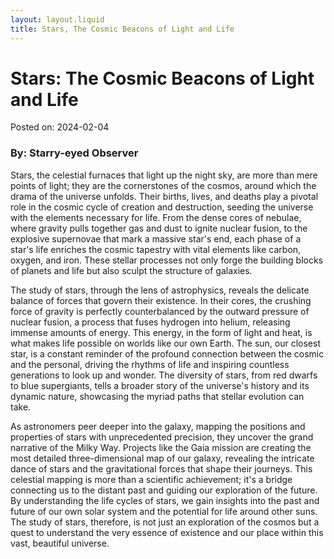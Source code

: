 ```yaml
---
layout: layout.liquid
title: Stars, The Cosmic Beacons of Light and Life
---
```


# Stars: The Cosmic Beacons of Light and Life

Posted on: 2024-02-04

### By: Starry-eyed Observer

Stars, the celestial furnaces that light up the night sky, are more than mere points of light; they are the cornerstones of the cosmos, around which the drama of the universe unfolds. Their births, lives, and deaths play a pivotal role in the cosmic cycle of creation and destruction, seeding the universe with the elements necessary for life. From the dense cores of nebulae, where gravity pulls together gas and dust to ignite nuclear fusion, to the explosive supernovae that mark a massive star's end, each phase of a star's life enriches the cosmic tapestry with vital elements like carbon, oxygen, and iron. These stellar processes not only forge the building blocks of planets and life but also sculpt the structure of galaxies.

The study of stars, through the lens of astrophysics, reveals the delicate balance of forces that govern their existence. In their cores, the crushing force of gravity is perfectly counterbalanced by the outward pressure of nuclear fusion, a process that fuses hydrogen into helium, releasing immense amounts of energy. This energy, in the form of light and heat, is what makes life possible on worlds like our own Earth. The sun, our closest star, is a constant reminder of the profound connection between the cosmic and the personal, driving the rhythms of life and inspiring countless generations to look up and wonder. The diversity of stars, from red dwarfs to blue supergiants, tells a broader story of the universe's history and its dynamic nature, showcasing the myriad paths that stellar evolution can take.

As astronomers peer deeper into the galaxy, mapping the positions and properties of stars with unprecedented precision, they uncover the grand narrative of the Milky Way. Projects like the Gaia mission are creating the most detailed three-dimensional map of our galaxy, revealing the intricate dance of stars and the gravitational forces that shape their journeys. This celestial mapping is more than a scientific achievement; it's a bridge connecting us to the distant past and guiding our exploration of the future. By understanding the life cycles of stars, we gain insights into the past and future of our own solar system and the potential for life around other suns. The study of stars, therefore, is not just an exploration of the cosmos but a quest to understand the very essence of existence and our place within this vast, beautiful universe.
